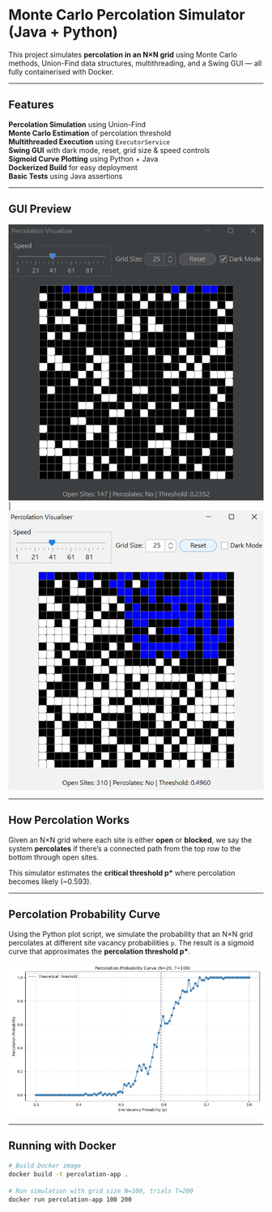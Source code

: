 # Monte Carlo Percolation Simulator (Java + Python)

This project simulates **percolation in an N×N grid** using Monte Carlo methods, Union-Find data structures, multithreading, and a Swing GUI — all fully containerised with Docker.

---

## Features

**Percolation Simulation** using Union-Find  
**Monte Carlo Estimation** of percolation threshold  
**Multithreaded Execution** using `ExecutorService`  
**Swing GUI** with dark mode, reset, grid size & speed controls  
**Sigmoid Curve Plotting** using Python + Java  
**Dockerized Build** for easy deployment  
**Basic Tests** using Java assertions

---

## GUI Preview

![Dark Mode](grid_dark_mode.png)  |  ![Light Mode](grid_light_mode.png)

---

## How Percolation Works

Given an N×N grid where each site is either **open** or **blocked**, we say the system **percolates** if there’s a connected path from the top row to the bottom through open sites.

This simulator estimates the **critical threshold p\*** where percolation becomes likely (~0.593).

---

## Percolation Probability Curve

Using the Python plot script, we simulate the probability that an N×N grid percolates at different site vacancy probabilities `p`. The result is a sigmoid curve that approximates the **percolation threshold p\***.

![Percolation Probability Curve](percolation_probability_plot.png)

---

## Running with Docker

```bash
# Build Docker image
docker build -t percolation-app .

# Run simulation with grid size N=100, trials T=200
docker run percolation-app 100 200
